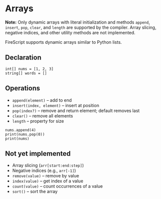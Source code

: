 # Arrays

**Note:** Only dynamic arrays with literal initialization and methods `append`, `insert`, `pop`, `clear`, and `length` are supported by the compiler. Array slicing, negative indices, and other utility methods are not implemented.

FireScript supports dynamic arrays similar to Python lists.

## Declaration

```firescript
int[] nums = [1, 2, 3]
string[] words = []
```

## Operations

- `append(element)` – add to end
- `insert(index, element)` – insert at position
- `pop(index?)` – remove and return element; default removes last
- `clear()` – remove all elements
- `length` – property for size

```firescript
nums.append(4)
print(nums.pop(0))
print(nums)
```

## Not yet implemented

- Array slicing (`arr[start:end:step]`)
- Negative indices (e.g., `arr[-1]`)
- `remove(value)` – remove by value
- `index(value)` – get index of a value
- `count(value)` – count occurrences of a value
- `sort()` – sort the array
